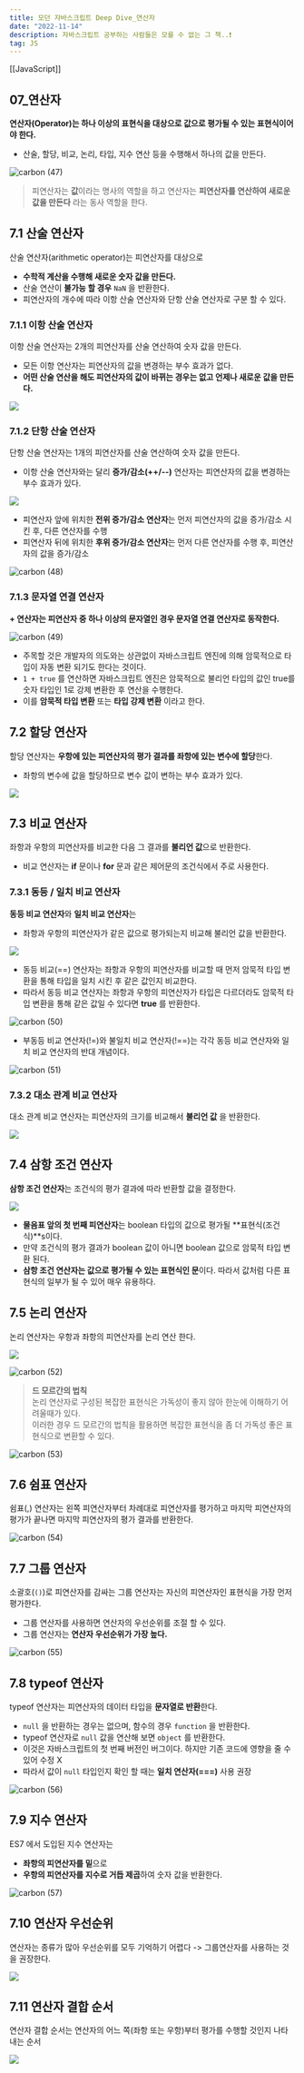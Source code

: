 ```yaml
---
title: 모던 자바스크립트 Deep Dive_연산자
date: "2022-11-14"
description: 자바스크립트 공부하는 사람들은 모를 수 없는 그 책..❗️
tag: JS
---
```

[[JavaScript]]
## 07\_연산자

**연산자(Operator)는 하나 이상의 표현식을 대상으로 값으로 평가될 수 있는 표현식이어야 한다.**

-   산술, 할당, 비교, 논리, 타입, 지수 연산 등을 수행해서 하나의 값을 만든다.

![carbon (47)](https://user-images.githubusercontent.com/87301268/224878376-c3991c8e-f67f-4c76-8059-d4f0965e5f75.png)

> 피연산자는 **값**이라는 명사의 역할을 하고 연산자는 **피연산자를 연산하여 새로운 값을 만든다** 라는 동사 역할을 한다.

## 7.1 산술 연산자

산술 연산자(arithmetic operator)는 피연산자를 대상으로

-   **수학적 계산을 수행해 새로운 숫자 값을 만든다.**
-   산술 연산이 **불가능 할 경우** `NaN` 을 반환한다.
-   피연산자의 개수에 따라 이항 산술 연산자와 단항 산술 연산자로 구분 할 수 있다.

### 7.1.1 이항 산술 연산자

이항 산술 연산자는 2개의 피연산자를 산술 연산하여 숫자 값을 만든다.

-   모든 이항 연산자는 피연산자의 값을 변경하는 부수 효과가 없다.
-   **어떤 산술 연산을 해도 피연산자의 값이 바뀌는 경우는 없고 언제나 새로운 값을 만든다.**

![](https://github.com/Choi-HyunHo/blog/assets/87301268/23ee080c-a276-4e59-9529-908d0147676e)

### 7.1.2 단항 산술 연산자

단항 산술 연산자는 1개의 피연산자를 산술 연산하여 숫자 값을 만든다.

-   이항 산술 연산자와는 달리 **증가/감소(++/--)** 연산자는 피연산자의 값을 변경하는 부수 효과가 있다.

![](https://github.com/Choi-HyunHo/blog/assets/87301268/30741045-4110-4e8a-aa82-ec325fe2f4e3)

-   피연산자 앞에 위치한 **전위 증가/감소 연산자**는 먼저 피연산자의 값을 증가/감소 시킨 후, 다른 연산자를 수행
-   피연산자 뒤에 위치한 **후위 증가/감소 연산자**는 먼저 다른 연산자를 수행 후, 피연산자의 값을 증가/감소

![carbon (48)](https://user-images.githubusercontent.com/87301268/224878402-9685fe9c-8ca0-4f36-bd0e-fe3ad98bc98f.png)

### 7.1.3 문자열 연결 연산자

**\+ 연산자는 피연산자 중 하나 이상의 문자열인 경우 문자열 연결 연산자로 동작한다.**

![carbon (49)](https://user-images.githubusercontent.com/87301268/224878426-ddc11a20-cd3b-492c-b1e3-cacdd9e7270f.png)

-   주목할 것은 개발자의 의도와는 상관없이 자바스크립트 엔진에 의해 암묵적으로 타입이 자동 변환 되기도 한다는 것이다.
-   `1 + true` 를 연산하면 자바스크립트 엔진은 암묵적으로 불리언 타입의 값인 true를 숫자 타입인 1로 강제 변환한 후 연산을 수행한다.
-   이를 **암묵적 타입 변환** 또는 **타입 강제 변환** 이라고 한다.

## 7.2 할당 연산자

할당 연산자는 **우항에 있는 피연산자의 평가 결과를 좌항에 있는 변수에 할당**한다.

-   좌항의 변수에 값을 할당하므로 변수 값이 변하는 부수 효과가 있다.

![](https://github.com/Choi-HyunHo/blog/assets/87301268/8e02891f-af16-48e9-a370-15711ce5b3fc)

## 7.3 비교 연산자

좌항과 우항의 피연산자를 비교한 다음 그 결과를 **불리언 값**으로 반환한다.

-   비교 연산자는 **if** 문이나 **for** 문과 같은 제어문의 조건식에서 주로 사용한다.

### 7.3.1 동등 / 일치 비교 연산자

**동등 비교 연산자**와 **일치 비교 연산자**는

-   좌항과 우항의 피연산자가 같은 값으로 평가되는지 비교해 불리언 값을 반환한다.

![](https://github.com/Choi-HyunHo/blog/assets/87301268/de9b2593-f0a2-45a9-ba30-eb330922f35f)

-   동등 비교(==) 연산자는 좌항과 우항의 피연산자를 비교할 때 먼저 암묵적 타입 변환을 통해 타입을 일치 시킨 후 같은 값인지 비교한다.
-   따라서 동등 비교 연산자는 좌항과 우항의 피연산자가 타입은 다르더라도 암묵적 타입 변환을 통해 같은 값일 수 있다면 **true** 를 반환한다.

![carbon (50)](https://user-images.githubusercontent.com/87301268/224878505-ae0c839c-10cf-4726-bfcc-c63726eaf6ee.png)

-   부동등 비교 연산자(!=)와 불일치 비교 연산자(!==)는 각각 동등 비교 연산자와 일치 비교 연산자의 반대 개념이다.

![carbon (51)](https://user-images.githubusercontent.com/87301268/224878533-455fcce8-78ce-4fc9-b9b5-cadabe492659.png)

### 7.3.2 대소 관계 비교 연산자

대소 관계 비교 연산자는 피연산자의 크기를 비교해서 **불리언 값** 을 반환한다.

![](https://github.com/Choi-HyunHo/blog/assets/87301268/3d4e0720-4398-407b-b407-04e9c431af36)

## 7.4 삼항 조건 연산자

**삼항 조건 연산자**는 조건식의 평가 결과에 따라 반환할 값을 결정한다.

![](https://velog.velcdn.com/images/hoho_0815/post/a3938e20-2279-45ac-8c45-df860a4568aa/image.png)

-   **물음표 앞의 첫 번째 피연산자**는 boolean 타입의 값으로 평가될 **표현식(조건식)**s이다.
-   만약 조건식의 평가 결과가 boolean 값이 아니면 boolean 값으로 암묵적 타입 변환 된다.
-   **삼항 조건 연산자는 값으로 평가될 수 있는 표현식인 문**이다. 따라서 값처럼 다른 표현식의 일부가 될 수 있어 매우 유용하다.

## 7.5 논리 연산자

논리 연산자는 우항과 좌항의 피연산자를 논리 연산 한다.

![](https://github.com/Choi-HyunHo/blog/assets/87301268/6076d126-cd06-4a49-bfb0-5c227c658c88)

![carbon (52)](https://user-images.githubusercontent.com/87301268/224878733-7b42fb04-4e58-4ed2-9f47-775ba6ca2f3c.png)

> **드 모르간의 법칙**  
> 논리 연산자로 구성된 복잡한 표현식은 가독성이 좋지 않아 한눈에 이해하기 어려울때가 있다.  
> 이러한 경우 드 모르간의 법칙을 활용하면 복잡한 표현식을 좀 더 가독성 좋은 표현식으로 변환할 수 있다.

![carbon (53)](https://user-images.githubusercontent.com/87301268/224878766-f022575a-a298-450d-9b9a-108d1ffdc21f.png)

## 7.6 쉼표 연산자

쉼표(,) 연산자는 왼쪽 피연산자부터 차례대로 피연산자를 평가하고
마지막 피연산자의 평가가 끝나면 마지막 피연산자의 평가 결과를 반환한다.

![carbon (54)](https://user-images.githubusercontent.com/87301268/224878781-8ce442d8-eefe-4071-bf26-d68df4f80672.png)

## 7.7 그룹 연산자

소괄호(`()`)로 피연산자를 감싸는 그룹 연산자는 자신의 피연산자인 표현식을 가장 먼저 평가한다.

-   그룹 연산자를 사용하면 연산자의 우선순위를 조절 할 수 있다.
-   그룹 연산자는 **연산자 우선순위가 가장 높다.**

![carbon (55)](https://user-images.githubusercontent.com/87301268/224878791-3f452c7a-07c6-4ba9-a809-dad3accf71a7.png)

## 7.8 typeof 연산자

typeof 연산자는 피연산자의 데이터 타입을 **문자열로 반환**한다.

-   `null` 을 반환하는 경우는 없으며, 함수의 경우 `function` 을 반환한다.
-   typeof 연산자로 `null` 값을 연산해 보면 `object` 를 반환한다.
-   이것은 자바스크립트의 첫 번째 버전인 버그이다. 하지만 기존 코드에 영향을 줄 수 있어 수정 X
-   따라서 값이 `null` 타입인지 확인 할 때는 **일치 연산자(===)** 사용 권장

![carbon (56)](https://user-images.githubusercontent.com/87301268/224879083-04dbc0f3-9f12-4013-abda-aa958bafc86a.png)

## 7.9 지수 연산자

ES7 에서 도입된 지수 연산자는

-   **좌항의 피연산자를 밑**으로
-   **우항의 피연산자를 지수로 거듭 제곱**하여 숫자 값을 반환한다.

![carbon (57)](https://user-images.githubusercontent.com/87301268/224879119-313c1bd6-5a25-4af5-8b96-015df65694b1.png)

## 7.10 연산자 우선순위

연산자는 종류가 많아 우선순위를 모두 기억하기 어렵다 -> 그룹연산자를 사용하는 것을 권장한다.

![](https://velog.velcdn.com/images/hoho_0815/post/4d7cc68d-7501-406d-b34d-29cf5eb4078a/image.png)

## 7.11 연산자 결합 순서

연산자 결합 순서는 연산자의 어느 쪽(좌항 또는 우항)부터 평가를 수행할 것인지 나타내는 순서

![](https://velog.velcdn.com/images/hoho_0815/post/cf045ecf-9b70-48a5-a62b-e192f90d4e7a/image.png)
